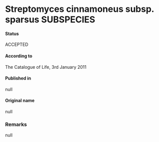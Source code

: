 # Streptomyces cinnamoneus subsp. sparsus SUBSPECIES

#### Status
ACCEPTED

#### According to
The Catalogue of Life, 3rd January 2011

#### Published in
null

#### Original name
null

### Remarks
null